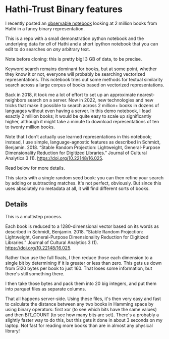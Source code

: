 # Hathi-Trust Binary features

I recently posted an [observable notebook](https://observablehq.com/@bmschmidt/similarity-search-on-millions-of-books-in-browser) looking at 2 million books from Hathi in a fancy binary representation.

This is a repo with a small demonstration python notebook and the underlying data for *all* of Hathi and a short ipython notebook that you can edit to do searches on *any* arbitrary text.

Note before cloning: this is pretty big! 3 GB of data, to be precise.


Keyword search remains dominant for books, but at some point, whether they know it or not, everyone will probably be searching vectorized representations. This notebook tries out some methods for textual similarity search across a large corpus of books based on vectorized representations.

Back in 2018, it took me a lot of effort to set up an approximate nearest-neighbors search on a server. Now in 2022, new technologies and new tricks that make it possible to search across 2 million+ books in dozens of languages without even having a server. In this demo notebook, I load exactly 2 million books; it would be quite easy to scale up significantly higher, although it might take a minute to download representations of ten to twenty million books.

Note that I don't actually use learned representations in this notebook; instead, I use simple, language-agnostic features as described in Schmidt, Benjamin. 2018. “Stable Random Projection: Lightweight, General-Purpose Dimensionality Reduction for Digitized Libraries.” Journal of Cultural Analytics 3 (1). https://doi.org/10.22148/16.025.

Read below for more details.

This starts with a single random seed book: you can then refine your search by adding or subtracting matches. It's not perfect, obviously. But since this uses absolutely no metadata at all, it will find different sorts of books.

## Details

This is a multistep process.

Each book is reduced to a 1280-dimensional vector based on its words as described in Schmidt, Benjamin. 2018. “Stable Random Projection: Lightweight, General-Purpose Dimensionality Reduction for Digitized Libraries.” Journal of Cultural Analytics 3 (1). https://doi.org/10.22148/16.025.

Rather than use the full floats, I then reduce those each dimension to a single bit by determining if it is greater or less than zero. This gets us down from 5120 bytes per book to just 160. That loses some information, but there's still something there.

I then take those bytes and pack them into 20 big integers, and put them into parquet files as separate columns.

That all happens server-side. Using these files, it's then very easy and fast to calculate the distance between any two books in Hamming space by using binary operators: first xor (to see which bits have the same values) and then BIT_COUNT (to see how many bits are set). There's a probably a slightly faster way to do this, but this gets it done in about 3 seconds on my laptop. Not fast for reading more books than are in almost any physical library! 

